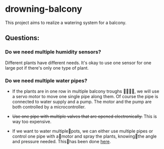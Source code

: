 # drowning-balcony

This project aims to realize a watering system for a balcony.
## Questions:
### Do we need multiple humidity sensors?
Different plants have different needs. It's okay to use one sensor for one large pot if there's only one type of plant.
### Do we need multiple water pipes?
- If the plants are in one row in multiple balcony troughs :seedling::seedling::seedling::seedling:, we will use a servo motor to move one single pipe along them. Of course the pipe is connected to water supply and a pump. The motor and the pump are both controlled by a microcontroller.
- ~~Use one pipe with multiple valves that are opened electronically.~~ This is way too expensive.
  
- If we want to water multiple:seedling:pots, we can either use multiple pipes or control one pipe with a:seedling:motor and spray the plants, knowing:seedling:the angle and pressure needed. This:seedling:has been done [here](http://www.instructables.com/id/Arduino-Automatic-Watering-System-For-Plants/?ALLSTEPS).
